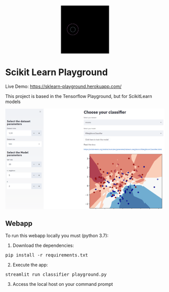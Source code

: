 <p align="center">
  <img src="imgs/sklplayground.gif" width=30%/>
</p>


# Scikit Learn Playground

Live Demo: https://sklearn-playground.herokuapp.com/

This project is based in the Tensorflow Playground, but for ScikitLearn models

<p align="center">
  <img src="imgs/example_streamlit.PNG" />
</p>

## Webapp
To run this webapp locally you must (python 3.7):

1. Download the dependencies:
<pre>
pip install -r requirements.txt
</pre>

2. Execute the app:
<pre>
streamlit run classifier_playground.py
</pre>

3. Access the local host on your command prompt
